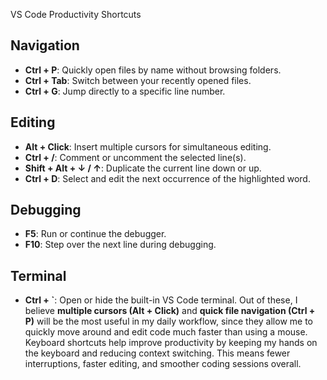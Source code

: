 VS Code Productivity Shortcuts
## Navigation
- **Ctrl + P**: Quickly open files by name without browsing folders.
- **Ctrl + Tab**: Switch between your recently opened files.
- **Ctrl + G**: Jump directly to a specific line number.
## Editing
- **Alt + Click**: Insert multiple cursors for simultaneous editing.
- **Ctrl + /**: Comment or uncomment the selected line(s).
- **Shift + Alt + ↓ / ↑**: Duplicate the current line down or up.
- **Ctrl + D**: Select and edit the next occurrence of the highlighted word.
## Debugging
- **F5**: Run or continue the debugger.
- **F10**: Step over the next line during debugging.
## Terminal
- **Ctrl + `**: Open or hide the built-in VS Code terminal.
Out of these, I believe **multiple cursors (Alt + Click)** and **quick file navigation (Ctrl + P)** will be the most useful in my daily workflow, since they allow me to quickly move around and edit code much faster than using a mouse.
Keyboard shortcuts help improve productivity by keeping my hands on the keyboard and reducing context switching. This means fewer interruptions, faster editing, and smoother coding sessions overall.